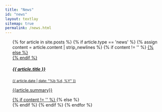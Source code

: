 ```yaml
---
title: "News"
id: "news"
layout: textlay
sitemap: true
permalink: /news.html
---
```

<div class="row mb-1">
<div class="col-md-12">
<div class="row g-0 border rounded overflow-hidden flex-md-row mb-4 shadow-sm h-md-250 position-relative">

<ol class="list-group list-group-flush">
{% for article in site.posts %}
{% if article.type == 'news' %}
{% assign content = article.content | strip_newlines %}
{% if content != '' %}
<a href="{{article.url}}" class="list-group-item list-group-item-action flex-column align-items-start ">
{% else %}
<div class="list-group-item ">
{% endif %}
<div class="d-flex w-100 justify-content-between">
<h5 class="mb-1" style="color:var(--primary)">{{ article.title }}</h5>
<small style="color:gray-dark">{{ article.date | date: "%b %d, %Y" }}</small>
</div>
<p class="mb-1">{{article.summary}}</p>
{% if content != '' %}
</a>
{% else %}
</div>
{% endif %}
{% endif %}
{% endfor %}
</ol>

</div>
</div>
</div>
